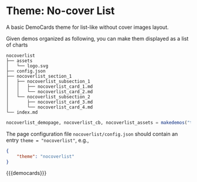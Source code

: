 # Theme: No-cover List

A basic DemoCards theme for list-like without cover images layout.

Given demos organized as following, you can make them displayed as a list of charts

```text
nocoverlist
├── assets
│   └── logo.svg
├── config.json
├── nocoverlist_section_1
│   ├── nocoverlist_subsection_1
│   │   ├── nocoverlist_card_1.md
│   │   └── nocoverlist_card_2.md
│   └── nocoverlist_subsection_2
│       ├── nocoverlist_card_3.md
│       └── nocoverlist_card_4.md
└── index.md
```

```julia
nocoverlist_demopage, nocoverlist_cb, nocoverlist_assets = makedemos("theme_gallery/grid", nocoverlist_templates)
```

The page configuration file `nocoverlist/config.json` should contain an entry `theme = "nocoverlist"`, e.g.,

```json
{
    "theme": "nocoverlist"
}
```



{{{democards}}}
